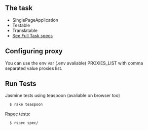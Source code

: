 The task
------------------------------
- SinglePageApplication
- Testable
- Translatable
- [See Full Task specs](task.md)

Configuring proxy
------------------------------
You can use the env var (.env avaliable) PROXIES_LIST with comma separated value proxies list.

Run Tests
------------------------------
Jasmine tests using teaspoon (avaliable on browser too)
```bash
  $ rake teaspoon
```

Rspec tests:
```bash
  $ rspec spec/
```
